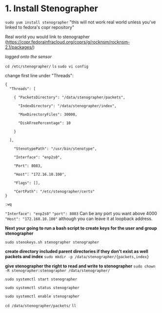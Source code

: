 
# 1. Install Stenographer

`sudo yum install stenographer`
"this will not work real world unless you've linked to fedora's copr repository"

Real world you would link to stenographer (https://copr.fedorainfracloud.org/coprs/g/rocknsm/rocknsm-2.1/packages/)

*logged onto the sensor*

`cd /etc/stenographer/`
`ls`
`sudo vi config`

change
first line under "Threads":
```
{
  "Threads": [

    { "PacketsDirectory": "/data/stenographer/packets",

      "IndexDirectory": "/data/stenographer/index",

      "MaxDirectoryFiles": 30000,

      "DiskFreePercentage": 10

    }

  ],

    "StenotypePath": "/usr/bin/stenotype",

    "Interface": "enp2s0",

    "Port": 8083,

    "Host": "172.16.10.100",

    "Flags": [],
    
    "CertPath": "/etc/stenographer/certs"
}
```
`:wq`

`"Interface": "enp2s0"`
`"port": 8083` Can be any port you want above 4000
`"Host": "172.160.10.100"` although you can leave it at loopback address.


**Next your going to run a bash script to create keys for the user and group stenographer**

`sudo stenokeys.sh stenographer stenographer`

**create directory included parent directories if they don't exist as well packets and index**
`sudo mkdir -p /data/stenographer/{packets,index}`

**give stenographer the right to read and write to stenographer**
`sudo chown -R stenographer:stenographer /data/stenographer/`

`sudo systemctl start stenographer`

`sudo systemctl status stenographer`

`sudo systemctl enable stenographer`

`cd /data/stenographer/packets/`
`ll`
